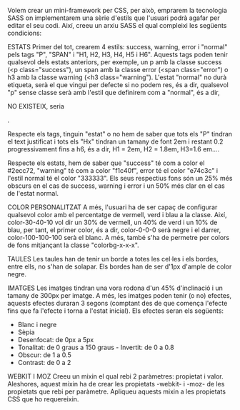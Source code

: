 Volem crear un mini-framework per CSS, per això, emprarem la tecnologia SASS on implementarem una sèrie d'estils que l'usuari podrà agafar per editar el seu codi. Així, creeu un arxiu SASS el qual compleixi les següents condicions:

ESTATS
Primer del tot, crearem 4 estils: success, warning, error i "normal" pels tags "P", "SPAN" i "H1, H2, H3, H4, H5 i H6". Aquests tags poden tenir qualsevol dels estats anteriors, per exemple, un p amb la classe success (<p class="success"), un span amb la classe error (<span class="error") o h3 amb la classe warning (<h3 class="warning"). L'estat "normal" no durà etiqueta, serà el que vingui per defecte si no podem res, és a dir, qualsevol "p" sense classe serà amb l'estil que definirem com a "normal", és a dir, <p class="normal"> NO EXISTEIX, seria <p>.

Respecte els tags, tinguin "estat" o no hem de saber que tots els "P" tindran el text justificat i tots els "Hx" tindran un tamany de font 2em i restant 0.2 progressivament fins a h6, és a dir, H1 = 2em, H2 = 1.8em, H3=1.6 em....

Respecte els estats, hem de saber que "success" té com a color el #2ecc72, "warning" té com a color "f1c40f", error té el color "e74c3c" i l'estil normal té el color "333333". Els seus respectius fons són un 25% més obscurs en el cas de success, warning i error i un 50% més clar en el cas de l'estat normal.

COLOR PERSONALITZAT
A més, l'usuari ha de ser capaç de configurar qualsevol color amb el percentatge de vermell, verd i blau a la classe. Així, color-30-40-10 vol dir un 30% de vermell, un 40% de verd i un 10% de blau, per tant, el primer color, és a dir, color-0-0-0 serà negre i el darrer, color-100-100-100 serà el blanc. A més, també s'ha de permetre per colors de fons mitjançant la classe "colorbg-x-x-x".

TAULES
Les taules han de tenir un borde a totes les cel·les i els bordes, entre ells, no s'han de solapar. Els bordes han de ser d'1px d'ample de color negre.


IMATGES
Les imatges tindran una vora rodona d'un 45% d'inclinació i un tamany de 300px per imatge. A més, les imatges poden tenir (o no) efectes, aquests efectes duraran 3 segons (comptant des de que comença l'efecte fins que fa l'efecte i torna a l'estat inicial). Els efectes seran els següents:
- Blanc i negre
- Sèpia
- Desenfocat: de 0px a 5px
- Tonalitat: de 0 graus a 150 graus - Invertit: de 0 a 0.8
- Obscur: de 1 a 0.5
- Contrast: de 0 a 2

WEBKIT I MOZ
Creeu un mixin el qual rebi 2 paràmetres: propietat i valor. Aleshores, aquest mixin ha de crear les propietats -webkit- i -moz- de les propietats que rebi per paràmetre. Apliqueu aquests mixin a les propietats CSS que ho requereixin.